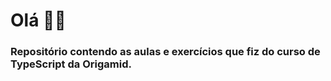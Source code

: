 # Olá 👋🏻

### Repositório contendo as aulas e exercícios que fiz do curso de TypeScript da Origamid.
